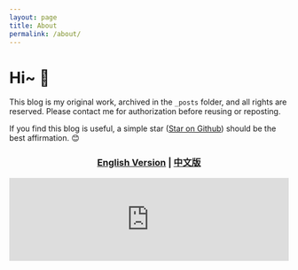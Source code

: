 ```yaml
---
layout: page
title: About
permalink: /about/
---
```


# Hi~ 👋
This blog is my original work, archived in the `_posts` folder, and all rights are reserved. 
Please contact me for authorization before reusing or reposting.

If you find this blog is useful, a simple star (<a class="github-button" 
  href="https://github.com/KwanWaiPang/KwanWaiPang.github.io" 
  data-icon="octicon-star" 
  data-size="large"
  data-show-count="true" 
  aria-label="Star it on GitHub">Star on Github</a>) should be the best affirmation. 😊

<!-- * [My Homepage](https://kwanwaipang.github.io/)  -->

[comment]: <> (  <h2 align="center">PAPER</h2>)
  <h3 align="center">
  <a href="./about.md">English Version</a> 
  | <a href="./about-cn.md">中文版</a> 
  </h3>

<style>
/* 内联样式隔离 */
#iframe-wrapper {
  width: 100%;
  overflow: hidden;
  border: none;
  display: block;
  margin: 0;
  padding: 0;
}

#iframe-content {
  width: 100%;
  border: none;
  display: block; /* 消除 iframe 默认的 inline 空隙 */
}
</style>

<div id="iframe-wrapper">
  <iframe 
    id="iframe-content"
    src="https://kwanwaipang.github.io/index.html" 
    onload="this.style.height = this.contentWindow.document.documentElement.scrollHeight + 'px'"
  ></iframe>
</div>

<script>
// 纯当前页面运行的脚本
document.getElementById('iframe-content').addEventListener('load', function() {
  try {
    const contentHeight = this.contentWindow.document.documentElement.scrollHeight;
    this.style.height = contentHeight +100+ 'px';//增加了高度
    // 添加窗口变化监听
    window.addEventListener('resize', () => {
      this.style.height = this.contentWindow.document.documentElement.scrollHeight + 'px';
    });
  } catch (error) {
    console.log('跨域保护机制触发，请确保被嵌入页面与本站同源');
  }
});
</script>


<!-- # Hi~ 👋
only for template

## 版权声明

博客文章是我原创文章，存档于_posts 文件夹下，版权归我所有，转载请与我联系获得授权许可。

This blog is my original work, archived in the _posts folder, and all rights are reserved. 
Please contact me for authorization before reusing or reposting. -->
